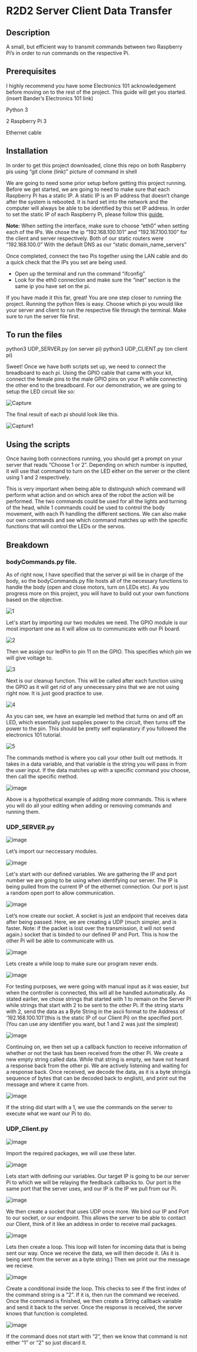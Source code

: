 # R2D2 Server Client Data Transfer

## Description

A small, but efficient way to transmit commands between two Raspberry Pi’s in order to run commands on the respective Pi.

## Prerequisites

I highly recommend you have some Electronics 101 acknowledgement before moving on to the rest of the project. This guide will get you started. (insert Bander’s Electronics 101 link)

Python 3

2 Raspberry Pi 3

Ethernet cable

## Installation

In order to get this project downloaded, clone this repo on both Raspberry pis using 
“git clone (link)”  picture of command in shell

We are going to need some prior setup before getting this project running. Before we get started, we are going to need to make sure that each Raspberry Pi has a static IP. A static IP is an IP address that doesn’t change after the system is rebooted. It is hard set into the network and the computer will always be able to be identified by this set IP address. In order to set the static IP of each Raspberry Pi, please follow this [guide](https://www.tomshardware.com/how-to/static-ip-raspberry-pi), 

**Note:** When setting the interface, make sure to choose “eth0” when setting each of the IPs. We chose the ip “192.168.100.101” and “192.167.100.100” for the client and server respectively. Both of our static routers were “192.168.100.0” With the default DNS as our “static domain_name_servers”

Once completed, connect the two Pis together using the LAN cable and do a quick check that the IPs you set are being used.

- Open up the terminal and run the command “ifconfig”
- Look for the eth0 connection and make sure the “inet” section is the same ip you have set on the pi.

If you have made it this far, great! You are one step closer to running the project. Running the python files is easy. Choose which pi you would like your server and client to run the respective file through the terminal. Make sure to run the server file first.

## To run the files
  
  python3 UDP_SERVER.py (on server pi)
  python3 UDP_CLIENT.py (on client pi)
  
Sweet! Once we have both scripts set up, we need to connect the breadboard to each pi. Using the GPIO cable that came with your kit, connect the female pins to the male GPIO pins on your Pi while connecting the other end to the breadboard. For our demonstration, we are going to setup the LED circuit like so:

![Capture](https://user-images.githubusercontent.com/91961435/207184545-3d31c1ac-a7ff-4850-abe4-250935b2ea99.PNG)

The final result of each pi should look like this.

![Capture1](https://user-images.githubusercontent.com/91961435/207184624-571efe13-3ea4-428c-9e42-286d8df8b284.PNG)

## Using the scripts

Once having both connections running, you should get a prompt on your server that reads “Choose 1 or 2”. Depending on which number is inputted, it will use that command to turn on the LED either on the server or the client using 1 and 2 respectively. 

This is very important when being able to distinguish which command will perform what action and on which area of the robot the action will be performed. The two commands could be used for all the lights and turning of the head, while 1 commands could be used to control the body movement, with each Pi handling the different sections. We can also make our own commands and see which command matches up with the specific functions that will control the LEDs or the servos.

## Breakdown

### bodyCommands.py file.

As of right now, I have specified that the server pi will be in charge of the body, so the bodyCommands.py file hosts all of the necessary functions to handle the body (open and close motors, turn on LEDs etc). As you progress more on this project, you will have to build out your own functions based on the objective. 

![1](https://user-images.githubusercontent.com/91961435/207185678-0d5b2b8b-e5cd-49e9-9849-f01a2dfdc819.PNG)

Let's start by importing our two modules we need. The GPIO module is our most important one as it will allow us to communicate with our Pi board. 

![2](https://user-images.githubusercontent.com/91961435/207185895-144ab7b2-3d0a-4dd9-85a1-9d3960ee1e40.PNG)

Then we assign our ledPin to pin 11 on the GPIO. This specifies which pin we will give voltage to.

![3](https://user-images.githubusercontent.com/91961435/207186077-dc8a5e00-38c3-4503-9c59-c71544f96d33.PNG)

Next is our cleanup function. This will be called after each function using the GPIO as it will get rid of any unnecessary pins that we are not using right now.  It is just good practice to use.

![4](https://user-images.githubusercontent.com/91961435/207186285-2557a01e-ad71-4c06-8e83-f5f55f09a5bf.PNG)

As you can see, we have an example led method that turns on and off an LED, which essentially just supplies power to the circuit, then turns off the power to the pin. This should be pretty self explanatory if you followed the electronics 101 tutorial.

![5](https://user-images.githubusercontent.com/91961435/207186382-709c4a68-1d31-4d92-a523-0b199fad34fb.PNG)

The commands method is where you call your other built out methods. It takes in a data variable, and that variable is the string you will pass in from the user input. If the data matches up with a specific command you choose, then call the specific method. 

![image](https://user-images.githubusercontent.com/91961435/207186717-b2924120-ff83-4610-8185-87be9b029624.png)

Above is a hypothetical example of adding more commands. This is where you will do all your editing when adding or removing commands and running them. 

### UDP_SERVER.py

![image](https://user-images.githubusercontent.com/91961435/207186843-f89ab1fd-a126-4033-9a4a-0feb7005c98c.png)

Let’s import our neccessary modules.

![image](https://user-images.githubusercontent.com/91961435/207186879-e974a5fb-6f98-40f3-9dc3-fa6afb21f02f.png)

Let's start with our defined variables. We are gathering the IP and port number we are going to be using when identifying our server. The IP is being pulled from the current IP of the ethernet connection. Our port is just a random open port to allow communication.

![image](https://user-images.githubusercontent.com/91961435/207188389-a32de1f2-f827-4a4b-948b-0e53537b8720.png)

Let’s now create our socket. A socket is just an endpoint that receives data after being passed. Here, we are creating a UDP (much simpler, and is faster. Note: if the packet is lost over the transmission, it will not send again.) socket that is binded to our defined IP and Port.
This is how the other Pi will be able to communicate with us.

![image](https://user-images.githubusercontent.com/91961435/207188513-2cda0950-446c-4fbf-a94c-5055eca2ac0c.png)

Lets create a while loop to make sure our program never ends.

![image](https://user-images.githubusercontent.com/91961435/207188677-c593b382-66b0-4862-9f43-5112c942d1e5.png)

For testing purposes, we were going with manual input as it was easier, but when the controller is connected, this will all be handled automatically. As stated earlier, we chose strings that started with 1 to remain on the Server PI while strings that start with 2 to be sent to the other Pi. If the string starts with 2, send the data as a Byte String in the ascii format to the Address of ‘192.168.100.101’(this is the static IP of our Client Pi) on the specified port. (You can use any identifier you want, but 1 and 2 was just the simplest)

![image](https://user-images.githubusercontent.com/91961435/207188788-35765058-00b5-4709-9d9d-d601a6bf1af5.png)

Continuing on, we then set up a callback function to receive information of whether or not the task has been received from the other Pi. We create a new empty string called data. While that string is empty, we have not heard a response back from the other pi. We are actively listening and waiting for a response back. Once received, we decode the data, as it is a byte string(a sequence of bytes that can be decoded back to english), and print out the message and where it came from.

![image](https://user-images.githubusercontent.com/91961435/207188899-88fa06dd-7008-4367-bd55-da3781b33927.png)


If the string did start with a 1, we use the commands on the server to execute what we want our Pi to do.

### UDP_Client.py

![image](https://user-images.githubusercontent.com/91961435/207189254-09c4dc1e-11cf-47ab-a984-3a343312d842.png)

Import the required packages, we will use these later.

![image](https://user-images.githubusercontent.com/91961435/207189359-a919c086-e8e7-4521-8c03-4eeebe22b022.png)

Lets start with defining our variables. Our target IP is going to be our server Pi to which we will be relaying the feedback callbacks to. Our port is the same port that the server uses, and our IP is the IP we pull from our Pi.

![image](https://user-images.githubusercontent.com/91961435/207189509-4db965a1-2133-48bd-ae38-67c2657b0192.png)

We then create a socket that uses UDP once more. We bind our IP and Port to our socket, or our endpoint. This allows the server to be able to contact our Client, think of it like an address in order to receive mail packages.

![image](https://user-images.githubusercontent.com/91961435/207189628-0ba4ef31-8ba6-4be9-b13c-c3888e104ac3.png)

Lets then create a loop. This loop will listen for incoming data that is being sent our way. Once we receive the data, we will then decode it. (As it is being sent from the server as a byte string.) Then we print our the message we recieve. 

![image](https://user-images.githubusercontent.com/91961435/207189750-b43e1d74-ef5c-4da7-be92-a37c6bf74b94.png)

Create a conditional inside the loop. This checks to see if the first index of the command string is a “2”. If it is, then run the command we received. Once the command is finished, we then create a String callback variable and send it back to the server. Once the response is received, the server knows that function is completed.

![image](https://user-images.githubusercontent.com/91961435/207189909-fe43d99c-3039-43e4-ba8f-8f2ef9098117.png)

If the command does not start with “2”, then we know that command is not either “1” or “2” so just discard it.
